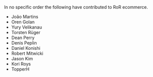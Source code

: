 In no specific order the following have contributed to RoR ecommerce.

* João Martins
* Oren Golan
* Yury Velikanau
* Torsten Rüger
* Dean Perry
* Denis Peplin
* Daniel Konishi
* Robert Mitwicki
* Jason Kim
* Kori Roys
* TopperH
